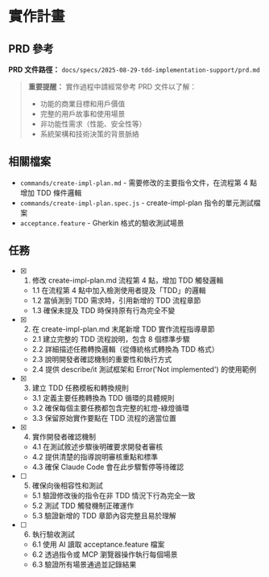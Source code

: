 # 實作計畫

## PRD 參考

**PRD 文件路徑：** `docs/specs/2025-08-29-tdd-implementation-support/prd.md`

> **重要提醒：** 實作過程中請經常參考 PRD 文件以了解：
>
> - 功能的商業目標和用戶價值
> - 完整的用戶故事和使用場景
> - 非功能性需求（性能、安全性等）
> - 系統架構和技術決策的背景脈絡

## 相關檔案

- `commands/create-impl-plan.md` - 需要修改的主要指令文件，在流程第 4 點增加 TDD 條件邏輯
- `commands/create-impl-plan.spec.js` - create-impl-plan 指令的單元測試檔案
- `acceptance.feature` - Gherkin 格式的驗收測試場景

## 任務

- [x] 1. 修改 create-impl-plan.md 流程第 4 點，增加 TDD 觸發邏輯
  - 1.1 在流程第 4 點中加入檢測使用者提及「TDD」的邏輯
  - 1.2 當偵測到 TDD 需求時，引用新增的 TDD 流程章節
  - 1.3 確保未提及 TDD 時保持原有行為完全不變

- [x] 2. 在 create-impl-plan.md 末尾新增 TDD 實作流程指導章節
  - 2.1 建立完整的 TDD 流程說明，包含 8 個標準步驟
  - 2.2 詳細描述任務轉換邏輯（從傳統格式轉換為 TDD 格式）
  - 2.3 說明開發者確認機制的重要性和執行方式
  - 2.4 提供 describe/it 測試框架和 Error('Not implemented') 的使用範例

- [x] 3. 建立 TDD 任務模板和轉換規則
  - 3.1 定義主要任務轉換為 TDD 循環的具體規則
  - 3.2 確保每個主要任務都包含完整的紅燈-綠燈循環
  - 3.3 保留原始實作要點在 TDD 流程的適當位置

- [x] 4. 實作開發者確認機制
  - 4.1 在測試敘述步驟後明確要求開發者審核
  - 4.2 提供清楚的指導說明審核重點和標準
  - 4.3 確保 Claude Code 會在此步驟暫停等待確認

- [ ] 5. 確保向後相容性和測試
  - 5.1 驗證修改後的指令在非 TDD 情況下行為完全一致
  - 5.2 測試 TDD 觸發機制正確運作
  - 5.3 驗證新增的 TDD 章節內容完整且易於理解

- [ ] 6. 執行驗收測試
  - 6.1 使用 AI 讀取 acceptance.feature 檔案
  - 6.2 透過指令或 MCP 瀏覽器操作執行每個場景
  - 6.3 驗證所有場景通過並記錄結果